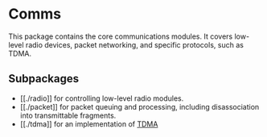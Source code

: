 # Comms

This package contains the core communications modules. It covers low-level radio devices, packet networking, and specific protocols, such as TDMA.

## Subpackages

* [[./radio]] for controlling low-level radio modules.
* [[./packet]] for packet queuing and processing, including disassociation into transmittable fragments.
* [[./tdma]] for an implementation of [TDMA](https://en.wikipedia.org/wiki/Time-division_multiple_access) 